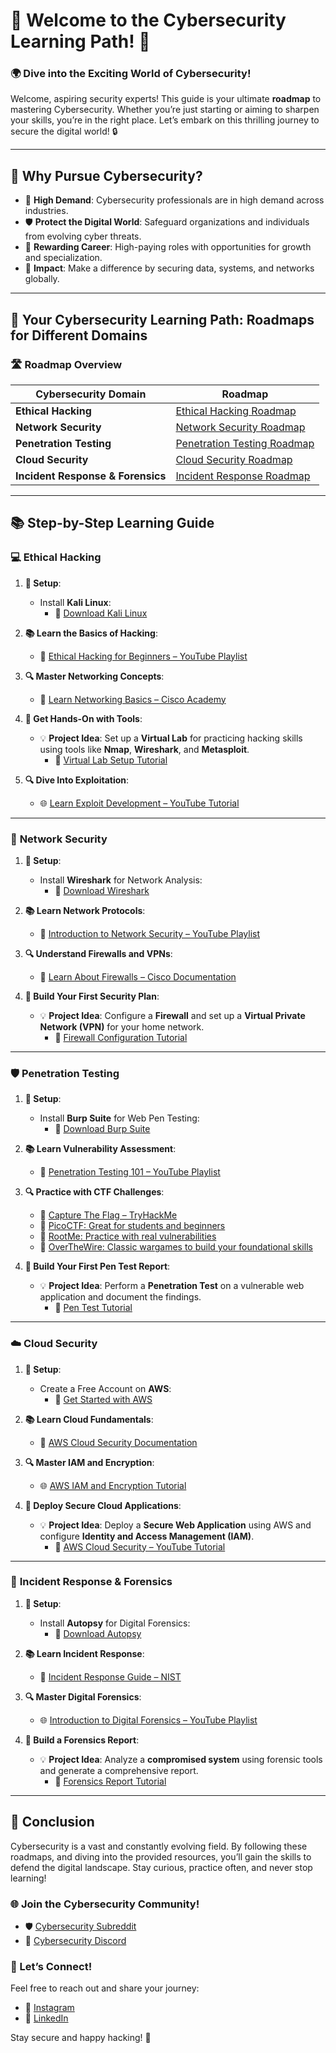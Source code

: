 # 🔐 Welcome to the **Cybersecurity Learning Path**! 🚨

### 🌍 Dive into the **Exciting World of Cybersecurity**!

Welcome, aspiring security experts! This guide is your ultimate **roadmap** to mastering Cybersecurity. Whether you’re just starting or aiming to sharpen your skills, you’re in the right place. Let’s embark on this thrilling journey to secure the digital world! 🔒

---

## 🌟 Why Pursue Cybersecurity?

- 🔑 **High Demand**: Cybersecurity professionals are in high demand across industries.
- 🛡️ **Protect the Digital World**: Safeguard organizations and individuals from evolving cyber threats.
- 💼 **Rewarding Career**: High-paying roles with opportunities for growth and specialization.
- 🚀 **Impact**: Make a difference by securing data, systems, and networks globally.

---

## 📅 Your Cybersecurity Learning Path: Roadmaps for Different Domains

### 🛣️ Roadmap Overview

| **Cybersecurity Domain**          | **Roadmap**                                                   |
| --------------------------------- | ------------------------------------------------------------- |
| **Ethical Hacking**               | [Ethical Hacking Roadmap](Ethical-Hacking-Roadmap.md)         |
| **Network Security**              | [Network Security Roadmap](Network-Security-Roadmap.md)       |
| **Penetration Testing**           | [Penetration Testing Roadmap](Penetration-Testing-Roadmap.md) |
| **Cloud Security**                | [Cloud Security Roadmap](Cloud-Security-Roadmap.md)           |
| **Incident Response & Forensics** | [Incident Response Roadmap](Incident-Response-Roadmap.md)     |

---

## 📚 Step-by-Step Learning Guide

### 💻 **Ethical Hacking**

1. **🔧 Setup**:

   - Install **Kali Linux**:
     - 🔗 [Download Kali Linux](https://www.kali.org/get-kali/)

2. **📚 Learn the Basics of Hacking**:

   - 🎥 [Ethical Hacking for Beginners – YouTube Playlist](https://www.youtube.com/playlist?list=PLBf0hzazHTGPYtKC5_7d-EA7Z234bgBMi)

3. **🔍 Master Networking Concepts**:

   - 📘 [Learn Networking Basics – Cisco Academy](https://www.netacad.com/courses/networking)

4. **🚀 Get Hands-On with Tools**:

   - 💡 **Project Idea**: Set up a **Virtual Lab** for practicing hacking skills using tools like **Nmap**, **Wireshark**, and **Metasploit**.
     - 🎥 [Virtual Lab Setup Tutorial](https://www.youtube.com/watch?v=kCGiL31Fndo)

5. **🔍 Dive Into Exploitation**:
   - 🌐 [Learn Exploit Development – YouTube Tutorial](https://www.youtube.com/watch?v=8U1A_0FZm3E)

---

### 🔐 **Network Security**

1. **🔧 Setup**:

   - Install **Wireshark** for Network Analysis:
     - 🔗 [Download Wireshark](https://www.wireshark.org/download.html)

2. **📚 Learn Network Protocols**:

   - 🎥 [Introduction to Network Security – YouTube Playlist](https://www.youtube.com/playlist?list=PL4CNFPUkzGfWUXc11KJyt1ZrJYd0_QdPw)

3. **🔍 Understand Firewalls and VPNs**:

   - 📘 [Learn About Firewalls – Cisco Documentation](https://www.cisco.com/c/en/us/products/security/firewalls/what-is-a-firewall.html)

4. **🚀 Build Your First Security Plan**:
   - 💡 **Project Idea**: Configure a **Firewall** and set up a **Virtual Private Network (VPN)** for your home network.
     - 🎥 [Firewall Configuration Tutorial](https://www.youtube.com/watch?v=XdvXoiB-dDM)

---

### 🛡️ **Penetration Testing**

1. **🔧 Setup**:

   - Install **Burp Suite** for Web Pen Testing:
     - 🔗 [Download Burp Suite](https://portswigger.net/burp)

2. **📚 Learn Vulnerability Assessment**:

   - 🎥 [Penetration Testing 101 – YouTube Playlist](https://www.youtube.com/playlist?list=PL4CNFPUkzGfWUXc11KJyt1ZrJYd0_QdPw)

3. **🔍 Practice with CTF Challenges**:

   - 📘 [Capture The Flag – TryHackMe](https://tryhackme.com/)
   - 📘 [PicoCTF: Great for students and beginners](https://picoctf.com/)
   - 📘 [RootMe: Practice with real vulnerabilities](https://www.root-me.org/)
   - 📘 [OverTheWire: Classic wargames to build your foundational skills](https://overthewire.org/wargames/)

4. **🚀 Build Your First Pen Test Report**:
   - 💡 **Project Idea**: Perform a **Penetration Test** on a vulnerable web application and document the findings.
     - 🎥 [Pen Test Tutorial](https://www.youtube.com/watch?v=xiw0cGM2cVg)

---

### ☁️ **Cloud Security**

1. **🔧 Setup**:

   - Create a Free Account on **AWS**:
     - 🔗 [Get Started with AWS](https://aws.amazon.com/free)

2. **📚 Learn Cloud Fundamentals**:

   - 📘 [AWS Cloud Security Documentation](https://aws.amazon.com/security/)

3. **🔍 Master IAM and Encryption**:

   - 🌐 [AWS IAM and Encryption Tutorial](https://www.youtube.com/watch?v=WZNQjrVXvs4)

4. **🚀 Deploy Secure Cloud Applications**:
   - 💡 **Project Idea**: Deploy a **Secure Web Application** using AWS and configure **Identity and Access Management (IAM)**.
     - 🎥 [AWS Cloud Security – YouTube Tutorial](https://www.youtube.com/watch?v=rfscVS0vtbw)

---

### 🔎 **Incident Response & Forensics**

1. **🔧 Setup**:

   - Install **Autopsy** for Digital Forensics:
     - 🔗 [Download Autopsy](https://www.sleuthkit.org/autopsy/)

2. **📚 Learn Incident Response**:

   - 📘 [Incident Response Guide – NIST](https://nvlpubs.nist.gov/nistpubs/SpecialPublications/NIST.SP.800-61r2.pdf)

3. **🔍 Master Digital Forensics**:

   - 🌐 [Introduction to Digital Forensics – YouTube Playlist](https://www.youtube.com/playlist?list=PL_Xd7HJG3cfLaAtZ_n5qYzF2bwHReWGGo)

4. **🚀 Build a Forensics Report**:
   - 💡 **Project Idea**: Analyze a **compromised system** using forensic tools and generate a comprehensive report.
     - 🎥 [Forensics Report Tutorial](https://www.youtube.com/watch?v=5bqakzp8Mzk)

---

## 🎉 Conclusion

Cybersecurity is a vast and constantly evolving field. By following these roadmaps, and diving into the provided resources, you’ll gain the skills to defend the digital landscape. Stay curious, practice often, and never stop learning!

### 🌐 Join the Cybersecurity Community!

- 🛡️ [Cybersecurity Subreddit](https://www.reddit.com/r/cybersecurity/)
- 💬 [Cybersecurity Discord](https://discord.com/invite/cybersecurity)

### 💬 Let’s Connect!

Feel free to reach out and share your journey:

- 📸 [Instagram](https://www.instagram.com/beast.pj)
- 🔗 [LinkedIn](https://www.linkedin.com/in/prathamesh--jadhav)

Stay secure and happy hacking! 🎉
